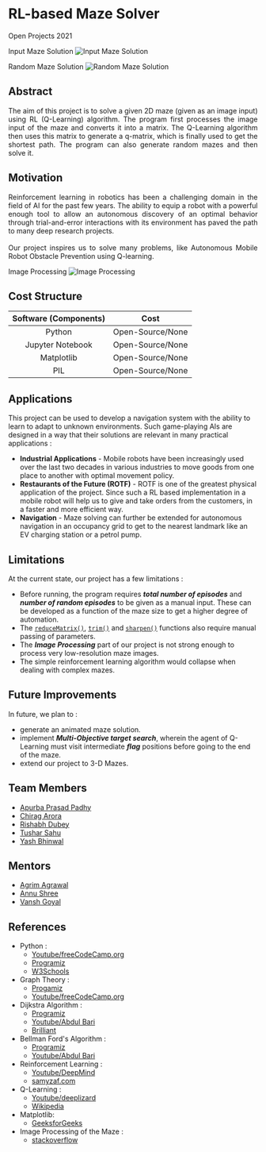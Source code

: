 # RL-based Maze Solver
Open Projects 2021

Input Maze Solution
![Input Maze Solution](https://github.com/tushdon2/RL-based-Maze-Solver/blob/main/Images%20and%20Videos/Images/Input%20maze1%20and%20solution.png)

Random Maze Solution
![Random Maze Solution](https://github.com/tushdon2/RL-based-Maze-Solver/blob/main/Images%20and%20Videos/Images/Randomly%20generated%20maze%20and%20Solution.png)

## Abstract
<p align = "justify">The aim of this project is to solve a given 2D maze (given as an image input) using RL (Q-Learning) algorithm. The program first processes the image input of the maze and converts it into a matrix. The Q-Learning algorithm then uses this matrix to generate a q-matrix, which is finally used to get the shortest path. The program can also generate random mazes and then solve it.</p>

## Motivation
<p align = "justify">Reinforcement learning in robotics has been a challenging domain in the field of AI for the past few years. The ability to equip a robot with a powerful enough tool to allow an autonomous discovery of an optimal behavior through trial-and-error interactions with its environment has paved the path to many deep research projects.<br></br>
Our project inspires us to solve many problems, like Autonomous Mobile Robot Obstacle Prevention using Q-learning.</p>

Image Processing
![Image Processing](https://github.com/tushdon2/RL-based-Maze-Solver/blob/main/Images%20and%20Videos/Images/Input%20maze2_image%20processing.png)

<!-- ## Mechanical Aspect of the Design -->

<!-- ## Electronics Aspect of the Design -->

## Cost Structure
| Software (Components) | Cost |
|:---------------------:|:----:|
| Python | Open-Source/None |
| Jupyter Notebook | Open-Source/None |
| Matplotlib | Open-Source/None |
| PIL | Open-Source/None |

## Applications
This project can be used to develop a navigation system with the ability to learn to adapt to unknown environments. Such game-playing AIs are designed in a way that  their solutions are relevant in many practical applications :  
* **Industrial Applications** - Mobile robots have been increasingly used  over the last two decades in various industries to move goods from one place to another with optimal movement policy.
* **Restaurants of the Future (ROTF)** -  ROTF is one of the greatest physical application of the project. Since such a RL based implementation in a mobile robot will help us to give and take orders from the customers, in a faster and more efficient way. 
* **Navigation** - Maze solving can further be extended for autonomous navigation in an occupancy grid to get to the nearest landmark like an EV charging station or a petrol pump.

## Limitations
At the current state, our project has a few limitations :
* Before running, the program requires **_total number of episodes_** and **_number of random episodes_** to be given as a manual input. These can be developed as a function of the maze size to get a higher degree of automation.
* The [`reduceMatrix()`](https://github.com/tushdon2/RL-based-Maze-Solver/blob/fbd11ce17a93b9e0d79abbe9c3acc61b46c69b3a/src/ImgPreprocess.py#L49), [`trim()`](https://github.com/tushdon2/RL-based-Maze-Solver/blob/fbd11ce17a93b9e0d79abbe9c3acc61b46c69b3a/src/ImgPreprocess.py#L137) and [`sharpen()`](https://github.com/tushdon2/RL-based-Maze-Solver/blob/fbd11ce17a93b9e0d79abbe9c3acc61b46c69b3a/src/ImgPreprocess.py#L193) functions also require manual passing of parameters.
* The _**Image Processing**_ part of our project is not strong enough to process very low-resolution maze images. 
* The simple reinforcement learning algorithm would collapse when dealing with complex mazes. 


## Future Improvements
In future, we plan to :
* generate an animated maze solution. 
* implement **_Multi-Objective target search_**, wherein the agent of Q-Learning must visit intermediate **_flag_** positions before going to the end of the maze.
* extend our project to 3-D Mazes.

## Team Members
* [Apurba Prasad Padhy](https://github.com/apurba-pp)
* [Chirag Arora](https://github.com/chirag-ar)
* [Rishabh Dubey](https://github.com/RishabhDubey03)
* [Tushar Sahu](https://github.com/tushdon2)
* [Yash Bhinwal](https://github.com/yash-bhinwal)

## Mentors
* [Agrim Agrawal](https://github.com/Agrim01)
* [Annu Shree](https://github.com/annushree21)
* [Vansh Goyal](https://github.com/vanshgoyal)


## References
* Python :
  * [Youtube/freeCodeCamp.org](https://www.youtube.com/watch?v=rfscVS0vtbw)
  * [Programiz](https://www.programiz.com/python-programming)
  * [W3Schools](https://www.w3schools.com/python/)
* Graph Theory :
  * [Progamiz](https://www.programiz.com/dsa/graph)
  * [Youtube/freeCodeCamp.org](https://www.youtube.com/watch?v=09_LlHjoEiY)
* Dijkstra Algorithm :
  * [Programiz](https://www.programiz.com/dsa/dijkstra-algorithm)
  * [Youtube/Abdul Bari](https://www.youtube.com/watch?v=XB4MIexjvY0)
  * [Brilliant](https://brilliant.org/wiki/dijkstras-short-path-finder/)
* Bellman Ford's Algorithm :
  * [Programiz](https://www.programiz.com/dsa/bellman-ford-algorithm)
  * [Youtube/Abdul Bari](https://www.youtube.com/watch?v=FtN3BYH2Zes)
* Reinforcement Learning :
  * [Youtube/DeepMind](https://www.youtube.com/playlist?list=PLqYmG7hTraZDM-OYHWgPebj2MfCFzFObQ)
  * [samyzaf.com](https://www.samyzaf.com/ML/rl/qmaze.html)
* Q-Learning :
  * [Youtube/deeplizard](https://www.youtube.com/watch?v=qhRNvCVVJaA)
  * [Wikipedia](https://en.m.wikipedia.org/wiki/Q-learning)
* Matplotlib:
  * [GeeksforGeeks](https://www.geeksforgeeks.org/matplotlib-pyplot-imshow-in-python/)
* Image Processing of the Maze : 
  * [stackoverflow](https://stackoverflow.com/questions/57610416/how-to-read-a-maze-from-an-image-and-convert-it-to-binary-values-in-python)